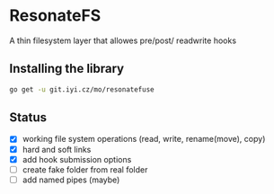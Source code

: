 # ResonateFS
A thin filesystem layer that allowes pre/post/ readwrite hooks


## Installing the library

```bash
go get -u git.iyi.cz/mo/resonatefuse
```



## Status

- [x] working file system operations (read, write, rename(move), copy)
- [x] hard and soft links
- [x] add hook submission options
- [ ] create fake folder from real folder
- [ ] add named pipes (maybe)
